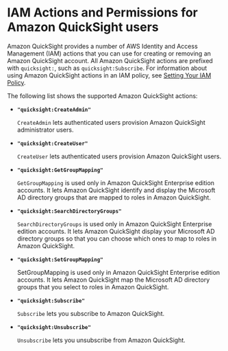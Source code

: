 # IAM Actions and Permissions for Amazon QuickSight users<a name="iam-actions"></a>

Amazon QuickSight provides a number of AWS Identity and Access Management \(IAM\) actions that you can use for creating or removing an Amazon QuickSight account\. All Amazon QuickSight actions are prefixed with `quicksight:`, such as `quicksight:Subscribe`\. For information about using Amazon QuickSight actions in an IAM policy, see [Setting Your IAM Policy](set-iam-policy.md)\.

The following list shows the supported Amazon QuickSight actions:

+ **`"quicksight:CreateAdmin"`**

  `CreateAdmin` lets authenticated users provision Amazon QuickSight administrator users\.

+ **`"quicksight:CreateUser"`**

  `CreateUser` lets authenticated users provision Amazon QuickSight users\.

+ **`"quicksight:GetGroupMapping"`**

  `GetGroupMapping` is used only in Amazon QuickSight Enterprise edition accounts\. It lets Amazon QuickSight identify and display the Microsoft AD directory groups that are mapped to roles in Amazon QuickSight\. 

+ **`"quicksight:SearchDirectoryGroups"`**

  `SearchDirectoryGroups` is used only in Amazon QuickSight Enterprise edition accounts\. It lets Amazon QuickSight display your Microsoft AD directory groups so that you can choose which ones to map to roles in Amazon QuickSight\. 

+ **`"quicksight:SetGroupMapping"`**

  SetGroupMapping is used only in Amazon QuickSight Enterprise edition accounts\. It lets Amazon QuickSight map the Microsoft AD directory groups that you select to roles in Amazon QuickSight\. 

+ **`"quicksight:Subscribe"`**

  `Subscribe` lets you subscribe to Amazon QuickSight\.

+ **`"quicksight:Unsubscribe"`**

  `Unsubscribe` lets you unsubscribe from Amazon QuickSight\.